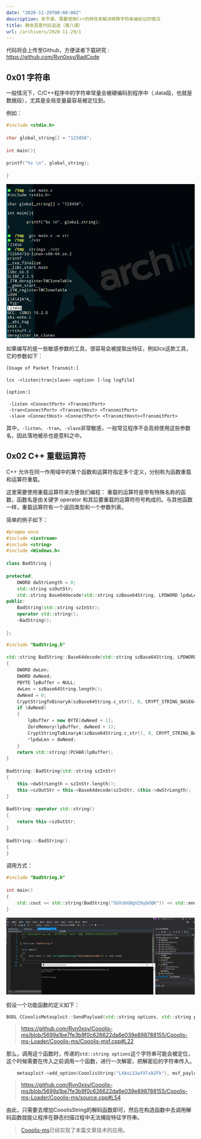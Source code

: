 ```yaml
---
date: "2020-11-29T00:00:00Z"
description: 本节课，需要使用C++的特性来解决特殊字符串被标记的情况
title: 静态恶意代码逃逸（第八课）
url: /archivers/2020-11-29/1
---
```


代码将会上传至Github，方便读者下载研究 : https://github.com/Rvn0xsy/BadCode

## 0x01 字符串

一般情况下，C/C++程序中的字符串常量会被硬编码到程序中（.data段，也就是数据段），尤其是全局变量最容易被定位到。

例如：

```c
#include <stdio.h>

char global_string[] = "123456";

int main(){

printf("%s \n", global_string);

}
```

![2020-11-29-15-31-54](../../../static/images/a794ebcc-4f5f-11ec-b264-00d861bf4abb.png)

如果编写的是一些敏感参数的工具，很容易会被提取出特征，例如lcx这款工具，它的参数如下：

```
[Usage of Packet Transmit:]

lcx -<listen|tran|slave> <option> [-log logfile]

[option:]

 -listen <ConnectPort> <TransmitPort>
 -tran<ConnectPort> <TransmitHost> <TransmitPort>
 -slave <ConnectHost> <ConnectPort> <TransmitHost><TransmitPort>
```

其中，`-listen`、`-tran`、`-slave`非常敏感，一般常见程序不会高频使用这些参数名，因此落地被杀也是意料之中。

## 0x02 C++ 重载运算符

C++ 允许在同一作用域中的某个函数和运算符指定多个定义，分别称为函数重载和运算符重载。

这里需要使用重载运算符来方便我们编程：
重载的运算符是带有特殊名称的函数，函数名是由关键字 operator 和其后要重载的运算符符号构成的。与其他函数一样，重载运算符有一个返回类型和一个参数列表。


简单的例子如下：

```c++
#pragma once
#include <iostream>
#include <string>
#include <Windows.h>

class BadString {

protected:
	DWORD dwStrLength = 0;
	std::string szOutStr;
	std::string Base64decode(std::string szBase64String, LPDWORD lpdwLen);
public:
	BadString(std::string szInStr);
	operator std::string();
	~BadString();

};
```


```c++
#include "BadString.h"

std::string BadString::Base64decode(std::string szBase64String, LPDWORD lpdwLen)
{
	DWORD dwLen;
	DWORD dwNeed;
	PBYTE lpBuffer = NULL;
	dwLen = szBase64String.length();
	dwNeed = 0;
	CryptStringToBinaryA(szBase64String.c_str(), 0, CRYPT_STRING_BASE64, NULL, &dwNeed, NULL, NULL);
	if (dwNeed)
	{
		lpBuffer = new BYTE[dwNeed + 1];
		ZeroMemory(lpBuffer, dwNeed + 1);
		CryptStringToBinaryA(szBase64String.c_str(), 0, CRYPT_STRING_BASE64, lpBuffer, &dwNeed, NULL, NULL);
		*lpdwLen = dwNeed;
	}
	return std::string((PCHAR)lpBuffer);
}

BadString::BadString(std::string szInStr)
{
	this->dwStrLength = szInStr.length();
	this->szOutStr = this->Base64decode(szInStr, &this->dwStrLength);
}

BadString::operator std::string()
{
	return this->szOutStr;
}

BadString::~BadString()
{
}
```

调用方式：

```c++
#include "BadString.h"

int main()
{
    std::cout << std::string(BadString("SGVsbG8gV29ybGQK")) << std::endl;
}
```

![2020-11-29-16-52-49](../../../static/images/a7df63b4-4f5f-11ec-b5a8-00d861bf4abb.png)


假设一个功能函数的定义如下：

```c++
BOOL CCooolisMetasploit::SendPayload(std::string options, std::string payload)
```
> https://github.com/Rvn0xsy/Cooolis-ms/blob/5699a1be7fe3b9f0c626622da6e039e898788155/Cooolis-ms-Loader/Cooolis-ms/Cooolis-msf.cpp#L22

那么，调用这个函数时，传递的`std::string options`这个字符串可能会被定位，这个时候需要在传入之前调用一个函数，进行一次解密，把解密后的字符串传入。


```c++
	metasploit->add_option(CooolisString("LXAsLS1wYXlsb2Fk"), msf_payload, CooolisString("UGF5bG9hZCBOYW1lLCBlLmcuIHdpbmRvd3MvbWV0ZXJwcmV0ZXIvcmV2ZXJzZV90Y3A="))->default_str(CooolisString("d2luZG93cy9tZXRlcnByZXRlci9yZXZlcnNlX3RjcA=="));
```

> https://github.com/Rvn0xsy/Cooolis-ms/blob/5699a1be7fe3b9f0c626622da6e039e898788155/Cooolis-ms-Loader/Cooolis-ms/source.cpp#L54


由此，只需要去增加CooolisString的解码函数即可，然后在构造函数中去调用解码函数就能让程序在静态扫描过程中无法捕捉特征字符串。

> [Cooolis-ms](https://github.com/Rvn0xsy/Cooolis-ms)已经实现了本篇文章技术的应用。